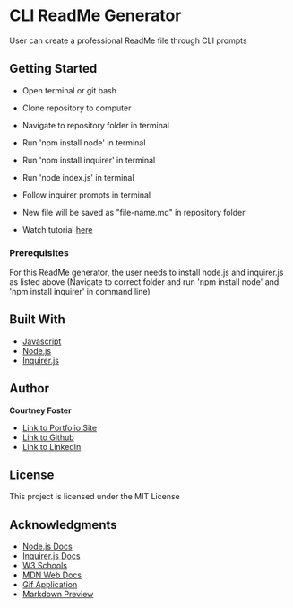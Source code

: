 # CLI ReadMe Generator

User can create a professional ReadMe file through CLI prompts

## Getting Started

* Open terminal or git bash
* Clone repository to computer
* Navigate to repository folder in terminal
* Run 'npm install node' in terminal
* Run 'npm install inquirer' in terminal
* Run 'node index.js' in terminal
* Follow inquirer prompts in terminal
* New file will be saved as "file-name.md" in repository folder  
  
* Watch tutorial [here](https://youtu.be/dSPbE8Wpz2I)


### Prerequisites

For this ReadMe generator, the user needs to install node.js and inquirer.js as listed above (Navigate to correct folder and run 'npm install node' and 'npm install inquirer' in command line)



## Built With

* [Javascript](https://developer.mozilla.org/en-US/docs/Web/JavaScript)
* [Node.js](https://nodejs.org/en/)
* [Inquirer.js](https://www.npmjs.com/package/inquirer)


## Author

**Courtney Foster** 

- [Link to Portfolio Site](https://cfoster121.github.io/portfolio/)
- [Link to Github](https://github.com/cfoster121)
- [Link to LinkedIn](https://www.linkedin.com/in/courtney-foster-0b364575/)


## License

This project is licensed under the MIT License 

## Acknowledgments

* [Node.js Docs](https://nodejs.org/en/)
* [Inquirer.js Docs](https://www.npmjs.com/package/inquirer)
* [W3 Schools](https://www.w3schools.com/)
* [MDN Web Docs](https://developer.mozilla.org/en-US/)
* [Gif Application](https://gifox.io/)
* [Markdown Preview](https://dillinger.io/)

